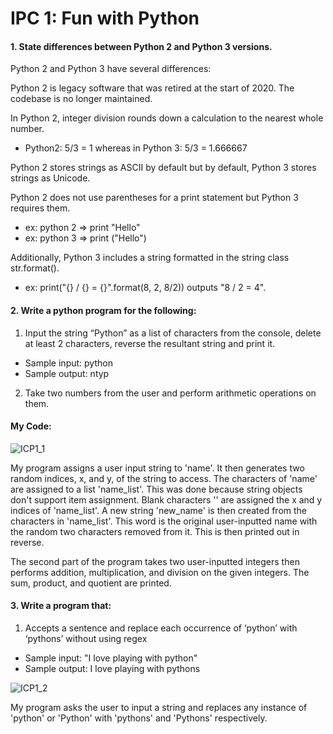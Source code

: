 # IPC 1: Fun with Python


#### 1. State differences between Python 2 and Python 3 versions.

Python 2 and Python 3 have several differences:

Python 2 is legacy software that was retired at the start of 2020. The codebase is no longer maintained.


In Python 2, integer division rounds down a calculation to the nearest whole number.
- Python2: 5/3 = 1 whereas in Python 3: 5/3 = 1.666667

Python 2 stores strings as ASCII by default but by default, Python 3 stores strings as Unicode.

Python 2 does not use parentheses for a print statement but Python 3 requires them.
- ex: python 2 => print "Hello"
- ex: python 3 => print ("Hello")

Additionally, Python 3 includes a string formatted in the string class str.format(). 

- ex: print("{} / {} = {}".format(8, 2, 8/2)) outputs "8 / 2 = 4".

#### 2. Write a python program for the following:
1. Input the string “Python” as a list of characters from the console, delete at least 2 characters, reverse the resultant string and print it. 
- Sample input: python
- Sample output: ntyp

2. Take two numbers from the user and perform arithmetic operations on them.

#### My Code:
![ICP1_1](https://github.com/sme1d1/UMKC_DeepLearning2021/blob/master/images/ipc1_1_sme1d1.png "ICP1_1")

My program assigns a user input string to 'name'. It then generates two random indices, x, and y, of the string to access. The characters of 'name' are assigned to a list 'name_list'. This was done because string objects don't support item assignment. Blank characters '' are assigned the 
x and y indices of 'name_list'. A new string 'new_name' is then created from the characters in 'name_list'. This word is the original user-inputted name with the random two characters removed from it. This is then printed out in reverse.

The second part of the program takes two user-inputted integers then performs addition, multiplication, and division on the given integers. The sum, product, and quotient are printed. 

#### 3.  Write a program that:
1. Accepts a sentence and replace each occurrence of ‘python’ with ‘pythons’ without using regex
- Sample input: "I love playing with python"
- Sample output: I love playing with pythons

![ICP1_2](https://github.com/sme1d1/UMKC_DeepLearning2021/blob/master/images/ipc1_2_sme1d1.png "ICP1_2")

My program asks the user to input a string and replaces any instance of 'python' or 'Python' with 'pythons' and 'Pythons' respectively. 

